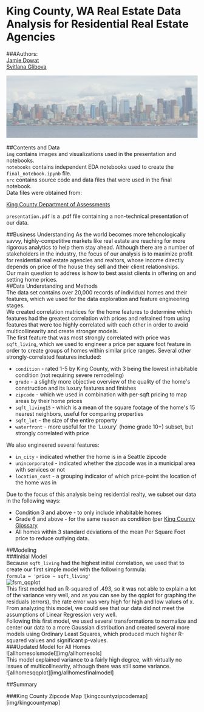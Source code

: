 # King County, WA Real Estate Data Analysis for Residential Real Estate Agencies  
###Authors:  
[Jamie Dowat](mailto:jamie.dowat44@gmail.com)  
[Svitlana Glibova](mailto:s.glibova@gmail.com)  

![seattle_skyline](img/seattleskyline.png)

##Contents and Data  
`img` contains images and visualizations used in the presentation and notebooks.  
`notebooks` contains independent EDA notebooks used to create the `final_notebook.ipynb` file.  
`src` contains source code and data files that were used in the final notebook.  
Data files were obtained from:  

[King County Department of Assessments](info.kingcounty.gov/assessor/DataDownload/default.aspx)

`presentation.pdf` is a .pdf file containing a non-technical presentation of our data.  
  
##Business Understanding
As the world becomes more tehcnologically savvy, highly-competitive markets like real estate are reaching for more rigorous analytics to 
help them stay ahead. Although there are a number of stakeholders in the industry, the focus of our analysis is to maximize profit for
residential real estate agencies and realtors, whose income directly depends on price of the house they sell and their client relationships.  
Our main question to address is how to best assist clients in offering on and setting home prices.  
##Data Understanding and Methods  
The data set contains over 20,000 records of individual homes and their features, which we used for the data exploration and feature engineering stages.  
We created correlation matrices for the home features to determine which features had the greatest correlation with prices and refrained from
using features that were too highly correlated with each other in order to avoid multicollinearity and create stronger models.  
The first feature that was most strongly correlated with price was `sqft_living`, which we used to engineer a price per square foot feature in order to create
groups of homes within similar price ranges. Several other strongly-correlated features included:  
* `condition` - rated 1-5 by King County, with 3 being the lowest inhabitable condition (not requiring severe remodeling)  
* `grade` - a slightly more objective overview of the quality of the home's construction and its luxury features and finishes  
* `zipcode` - which we used in combination with per-sqft pricing to map areas by their home prices
* `sqft_living15` - which is a mean of the square footage of the home's 15 nearest neighbors, useful for comparing properties
* `sqft_lot` - the size of the entire property  
* `waterfront` - more useful for the 'Luxury' (home grade 10+) subset, but strongly correlated with price  

We also engineered several features:  
* `in_city` - indicated whether the home is in a Seattle zipcode  
* `unincorporated` - indicated whether the zipcode was in a municipal area with services or not
* `location_cost` - a grouping indicator of which price-point the location of the home was in

Due to the focus of this analysis being residential realty, we subset our data in the following ways:  
* Condition 3 and above - to only include inhabitable homes
* Grade 6 and above - for the same reason as condition (per [King County Glossary](info.kingcounty.gov/assessor/esales/Glossary.aspx?type=r)  
* All homes within 3 standard deviations of the mean Per Square Foot price to reduce outlying data.  

##Modeling  
###Initial Model  
Because `sqft_living` had the highest initial correlation, we used that to create our first simple model with the following formula:  
`formula = 'price ~ sqft_living'`  
![fsm_qqplot](img/initialmodel)  
This first model had an R-squared of .493, so it was not able to explain a lot of the variance very well, and as you can see by the qqplot for 
graphing the residuals (errors), the rate error was very high for high and low values of x. From analyzing this model, we could see that our
data did not meet the assumptions of Linear Regression very well.  
Following this first model, we used several transformations to normalize and center our data to a more Gaussian distribution and created
several more models using Ordinary Least Squares, which produced much higher R-squared values and significant p-values.  
###Updated Model for All Homes  
![allhomesolsmodel][img/allhomesols]  
This model explained variance to a fairly high degree, with virtually no issues of multicollinearity, although there was still some variance.  
![allhomesqqplot][img/allhomesfinalmodel]

##Summary

###King County Zipcode Map
![kingcountyzipcodemap][img/kingcountymap]

